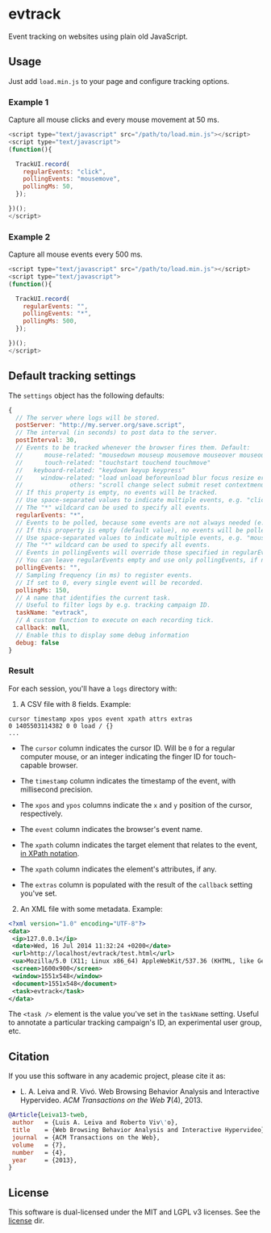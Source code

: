# evtrack

Event tracking on websites using plain old JavaScript.

## Usage

Just add `load.min.js` to your page and configure tracking options.

### Example 1

Capture all mouse clicks and every mouse movement at 50 ms.

```javascript
<script type="text/javascript" src="/path/to/load.min.js"></script>
<script type="text/javascript">
(function(){

  TrackUI.record(
    regularEvents: "click",
    pollingEvents: "mousemove",
    pollingMs: 50,
  });

})();
</script>
```

### Example 2

Capture all mouse events every 500 ms.

```javascript
<script type="text/javascript" src="/path/to/load.min.js"></script>
<script type="text/javascript">
(function(){

  TrackUI.record(
    regularEvents: "",
    pollingEvents: "*",
    pollingMs: 500,
  });

})();
</script>
```

## Default tracking settings

The `settings` object has the following defaults:

```javascript
{
  // The server where logs will be stored.
  postServer: "http://my.server.org/save.script",
  // The interval (in seconds) to post data to the server.
  postInterval: 30,
  // Events to be tracked whenever the browser fires them. Default:
  //      mouse-related: "mousedown mouseup mousemove mouseover mouseout mousewheel click dblclick"
  //      touch-related: "touchstart touchend touchmove"
  //   keyboard-related: "keydown keyup keypress"
  //     window-related: "load unload beforeunload blur focus resize error online offline"
  //             others: "scroll change select submit reset contextmenu cut copy paste"
  // If this property is empty, no events will be tracked.
  // Use space-separated values to indicate multiple events, e.g. "click mousemove touchmove".
  // The "*" wildcard can be used to specify all events.
  regularEvents: "*",
  // Events to be polled, because some events are not always needed (e.g. mousemove).
  // If this property is empty (default value), no events will be polled.
  // Use space-separated values to indicate multiple events, e.g. "mousemove touchmove".
  // The "*" wildcard can be used to specify all events.
  // Events in pollingEvents will override those specified in regularEvents.
  // You can leave regularEvents empty and use only pollingEvents, if need be.
  pollingEvents: "",
  // Sampling frequency (in ms) to register events.
  // If set to 0, every single event will be recorded.
  pollingMs: 150,
  // A name that identifies the current task.
  // Useful to filter logs by e.g. tracking campaign ID.
  taskName: "evtrack",
  // A custom function to execute on each recording tick.
  callback: null,
  // Enable this to display some debug information
  debug: false
}
```

### Result

For each session, you'll have a `logs` directory with:

1. A CSV file with 8 fields. Example:

```csv
cursor timestamp xpos ypos event xpath attrs extras
0 1405503114382 0 0 load / {}
...
```

* The `cursor` column indicates the cursor ID. Will be `0` for a regular computer mouse, or an integer indicating the finger ID for touch-capable browser.

* The `timestamp` column indicates the timestamp of the event, with millisecond precision.

* The `xpos` and `ypos` columns indicate the `x` and `y` position of the cursor, respectively.

* The `event` column indicates the browser's event name.

* The `xpath` column indicates the target element that relates to the event, [in XPath notation](https://en.wikipedia.org/wiki/XPath).

* The `xpath` column indicates the element's attributes, if any.

* The `extras` column is populated with the result of the `callback` setting you've set.

2. An XML file with some metadata. Example:

```xml
<?xml version="1.0" encoding="UTF-8"?>
<data>
 <ip>127.0.0.1</ip>
 <date>Wed, 16 Jul 2014 11:32:24 +0200</date>
 <url>http://localhost/evtrack/test.html</url>
 <ua>Mozilla/5.0 (X11; Linux x86_64) AppleWebKit/537.36 (KHTML, like Gecko) Chrome/35.0.1916.153 Safari/537.36</ua>
 <screen>1600x900</screen>
 <window>1551x548</window>
 <document>1551x548</document>
 <task>evtrack</task>
</data>
```
The `<task />` element is the value you've set in the `taskName` setting. Useful to annotate a particular tracking campaign's ID, an experimental user group, etc.

## Citation

If you use this software in any academic project, please cite it as:

* L. A. Leiva and R. Vivó. Web Browsing Behavior Analysis and Interactive Hypervideo. _ACM Transactions on the Web_ **7**(4), 2013.
```bibtex
@Article{Leiva13-tweb,
 author   = {Luis A. Leiva and Roberto Viv\'o},
 title    = {Web Browsing Behavior Analysis and Interactive Hypervideo},
 journal  = {ACM Transactions on the Web},
 volume   = {7},
 number   = {4},
 year     = {2013},
}
```

## License

This software is dual-licensed under the MIT and LGPL v3 licenses. See the [license](tree/master/license) dir.
